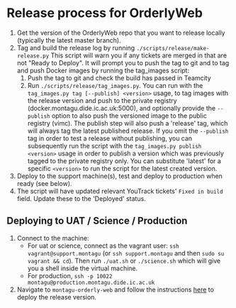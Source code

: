 # Release process for OrderlyWeb

1. Get the version of the OrderlyWeb repo that you want to release locally (typically the latest master branch).  
1. Tag and build the release log by running 
   `./scripts/release/make-release.py`
   This script will warn you if any tickets are merged in that are not "Ready 
   to Deploy". It will prompt you to push the tag to git and to tag and push Docker images by running the tag_images 
   script:
    1. Push the tag to git and check the build has passed in Teamcity
    1. Run `./scripts/release/tag_images.py`. You can run with the `tag_images.py tag [--publish] <version>`
    usage, to tag images with the release version and push to the private registry (docker.montagu.dide.ic.ac.uk:5000),
    and optionally provide the `--publish` option to also push the versioned image to the public registry (vimc).
    The publish step will also push a 'release' tag, which will always tag the latest published release. 
    If you omit the `--publish` tag in order to test a release without publishing, you can subsequently run the script 
    with the `tag_images.py publish <version>` usage in order to publish a version which was previously tagged to the 
    private registry only. You can substitute 'latest' for a specific `<version>` to run the script for the latest
    created version. 
1. Deploy to the support machine(s), test and deploy to production when ready (see below).
1. The script will have updated relevant YouTrack tickets' `Fixed in build` field. Update these to the 'Deployed' status.

## Deploying to UAT / Science / Production

1. Connect to the machine:
    - For uat or science, connect as the vagrant user: `ssh vagrant@support.montagu` (or `ssh support.montagu` and then 
       `sudo su vagrant && cd`). Then run `./uat.sh` or `./science.sh` which will give you a shell inside the virtual 
       machine.
    - For production, `ssh -p 10022 montagu@production.montagu.dide.ic.ac.uk`   
1. Navigate to `montagu-orderly-web` and follow the instructions 
   [here](https://github.com/vimc/montagu-orderly-web/blob/master/README.md) to deploy the release version.